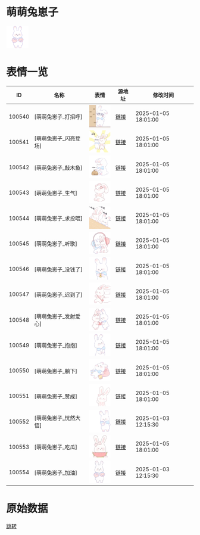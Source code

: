 # 萌萌兔崽子

<img src="./cover.png" height="60" alt="cover" />

# 表情一览

|ID|名称|表情|源地址|修改时间|
|----|----|----|----|----|
|100540|[萌萌兔崽子_打招呼]|<img src="./pic/100540_%5B萌萌兔崽子_打招呼%5D.gif" height="60" alt="打招呼"/>|[链接](https://i0.hdslb.com/bfs/garb/8a05b896da9428f0612dad13eb6c8a1211cc5fb5.gif)|2025-01-05 18:01:00|
|100541|[萌萌兔崽子_闪亮登场]|<img src="./pic/100541_%5B萌萌兔崽子_闪亮登场%5D.gif" height="60" alt="闪亮登场"/>|[链接](https://i0.hdslb.com/bfs/garb/e2ba21e1c11191bf6e0bdda29e4a3345feb670f0.gif)|2025-01-05 18:01:00|
|100542|[萌萌兔崽子_敲木鱼]|<img src="./pic/100542_%5B萌萌兔崽子_敲木鱼%5D.gif" height="60" alt="敲木鱼"/>|[链接](https://i0.hdslb.com/bfs/garb/9c222d51f2a81551cd8b847a9e7c5a3f6556454e.gif)|2025-01-05 18:01:00|
|100543|[萌萌兔崽子_生气]|<img src="./pic/100543_%5B萌萌兔崽子_生气%5D.gif" height="60" alt="生气"/>|[链接](https://i0.hdslb.com/bfs/garb/f2cd7388a21581e1d29d4d88a25c848007950ff3.gif)|2025-01-05 18:01:00|
|100544|[萌萌兔崽子_求投喂]|<img src="./pic/100544_%5B萌萌兔崽子_求投喂%5D.gif" height="60" alt="求投喂"/>|[链接](https://i0.hdslb.com/bfs/garb/76b694c97bbfd3884b5c70221ab379100e377d3b.gif)|2025-01-05 18:01:00|
|100545|[萌萌兔崽子_听歌]|<img src="./pic/100545_%5B萌萌兔崽子_听歌%5D.gif" height="60" alt="听歌"/>|[链接](https://i0.hdslb.com/bfs/garb/e0feaf52f2dceff65a17e4497c3f6537b375805e.gif)|2025-01-05 18:01:00|
|100546|[萌萌兔崽子_没钱了]|<img src="./pic/100546_%5B萌萌兔崽子_没钱了%5D.gif" height="60" alt="没钱了"/>|[链接](https://i0.hdslb.com/bfs/garb/0977ac393baa8724253b12e76b4f6b4793242af0.gif)|2025-01-05 18:01:00|
|100547|[萌萌兔崽子_迟到了]|<img src="./pic/100547_%5B萌萌兔崽子_迟到了%5D.gif" height="60" alt="迟到了"/>|[链接](https://i0.hdslb.com/bfs/garb/ba80edd8e52eb519d1f12be730bcd4ea2bb95fb8.gif)|2025-01-05 18:01:00|
|100548|[萌萌兔崽子_发射爱心]|<img src="./pic/100548_%5B萌萌兔崽子_发射爱心%5D.gif" height="60" alt="发射爱心"/>|[链接](https://i0.hdslb.com/bfs/garb/4c75c226263c7dbaf87f6de47187d5dfd7a14c52.gif)|2025-01-05 18:01:00|
|100549|[萌萌兔崽子_抱抱]|<img src="./pic/100549_%5B萌萌兔崽子_抱抱%5D.gif" height="60" alt="抱抱"/>|[链接](https://i0.hdslb.com/bfs/garb/e99fa28da8df5be32080f5f2cdd9e466e4a68600.gif)|2025-01-05 18:01:00|
|100550|[萌萌兔崽子_躺下]|<img src="./pic/100550_%5B萌萌兔崽子_躺下%5D.gif" height="60" alt="躺下"/>|[链接](https://i0.hdslb.com/bfs/garb/d6c066108277fa2c7559de695e2c22534f8f2e77.gif)|2025-01-05 18:01:00|
|100551|[萌萌兔崽子_赞成]|<img src="./pic/100551_%5B萌萌兔崽子_赞成%5D.gif" height="60" alt="赞成"/>|[链接](https://i0.hdslb.com/bfs/garb/3f53fd13ec165986f3327b761912662cde8d8a0e.gif)|2025-01-05 18:01:00|
|100552|[萌萌兔崽子_恍然大悟]|<img src="./pic/100552_%5B萌萌兔崽子_恍然大悟%5D.gif" height="60" alt="恍然大悟"/>|[链接](https://i0.hdslb.com/bfs/garb/2d9a8dea4228c9c9c1c9cfefddb972d67933bdaf.gif)|2025-01-03 12:15:30|
|100553|[萌萌兔崽子_吃瓜]|<img src="./pic/100553_%5B萌萌兔崽子_吃瓜%5D.gif" height="60" alt="吃瓜"/>|[链接](https://i0.hdslb.com/bfs/garb/a029963cbd92ac781ad05530818b29bf732af2d9.gif)|2025-01-05 18:01:00|
|100554|[萌萌兔崽子_加油]|<img src="./pic/100554_%5B萌萌兔崽子_加油%5D.gif" height="60" alt="加油"/>|[链接](https://i0.hdslb.com/bfs/garb/67b61d6686dcb12796ef3d95276501db48d53181.gif)|2025-01-03 12:15:30|

# 原始数据

[跳转](./raw.json)

